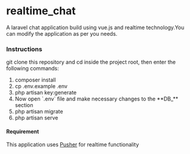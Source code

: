 <!DOCTYPE html>
<html>
<body>
<h1>realtime_chat</h1>
<p>A laravel chat application build using vue.js and realtime technology.You can modify the application as per you needs.
</p>
<h3> Instructions</h3>
<p>git clone this repository and cd inside the project root, then enter the following commands:</p>
<ol>
<li>composer install</li>
<li>cp .env.example .env</li>
<li>php artisan key:generate</li>
<li>Now open `.env` file and make necessary changes to the **DB_** section</li>
<li>php artisan migrate</li>
<li>php artisan serve</li>
</ol>

<h4>Requirement</h4>
<p>This application uses <span><a href="https://pusher.com">Pusher</a></span> for realtime functionality</p>
  
</body>
</html>
